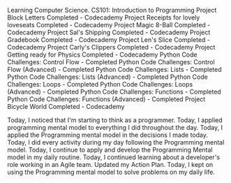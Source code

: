Learning Computer Science.
CS101: Introduction to Programming
Project Block Letters Completed - Codecademy
Project Receipts for lovely loveseats Completed - Codecademy
Project Magic 8-Ball Completed - Codecademy
Project Sal's Shipping Completed - Codecademy
Project Gradebook Completed - Codecademy
Project Len's Slice Completed - Codecademy
Project Carly's Clippers Completed - Codecademy
Project Getting ready for Physics Completed - Codecademy
Python Code Challenges: Control Flow - Completed
Python Code Challenges: Control Flow (Advanced) - Completed
Python Code Challenges: Lists - Completed
Python Code Challenges: Lists (Advanced) - Completed
Python Code Challenges: Loops - Completed
Python Code Challenges: Loops (Advanced) - Completed
Python Code Challenges: Functions - Completed
Python Code Challenges: Functions (Advanced) - Completed
Project Bicycle World Completed - Codecademy

Today, I noticed that I'm starting to think as a programmer.
Today, I applied programming mental model to everything I did throughout the day.
Today, I applied the Programming mental model in the decisions I made today.
Today, I did every activity during my day following the Programming mental model.
Today, I continue to apply and develop the Programming Mental model in my daily routine.
Today, I continued learning about a developer's role working in an Agile team.
Updated my Action Plan.
Today, I kept on using the Programming mental model to solve problems on my daily life.
